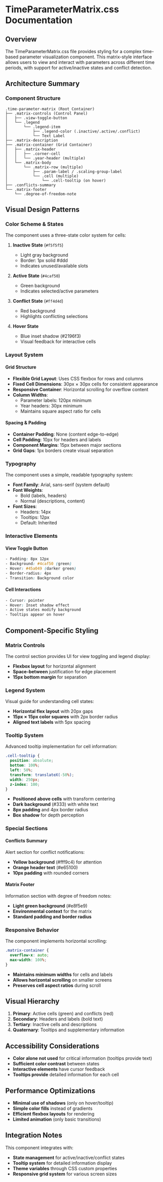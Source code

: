 # TimeParameterMatrix.css Documentation

## Overview

The TimeParameterMatrix.css file provides styling for a complex time-based parameter visualization component. This matrix-style interface allows users to view and interact with parameters across different time periods, with support for active/inactive states and conflict detection.

## Architecture Summary

### Component Structure
```
.time-parameter-matrix (Root Container)
├── .matrix-controls (Control Panel)
│   ├── .view-toggle-button
│   └── .legend
│       └── .legend-item
│           ├── .legend-color (.inactive/.active/.conflict)
│           └── Text Label
├── .matrix-description
├── .matrix-container (Grid Container)
│   ├── .matrix-header
│   │   ├── .corner-cell
│   │   └── .year-header (multiple)
│   └── .matrix-body
│       └── .matrix-row (multiple)
│           ├── .param-label / .scaling-group-label
│           └── .cell (multiple)
│               └── .cell-tooltip (on hover)
├── .conflicts-summary
└── .matrix-footer
    └── .degree-of-freedom-note
```

## Visual Design Patterns

### Color Scheme & States

The component uses a three-state color system for cells:

1. **Inactive State** (`#f5f5f5`)
   - Light gray background
   - Border: 1px solid #ddd
   - Indicates unused/available slots

2. **Active State** (`#4caf50`)
   - Green background
   - Indicates selected/active parameters

3. **Conflict State** (`#ff4d4d`)
   - Red background
   - Highlights conflicting selections

4. **Hover State**
   - Blue inset shadow (#2196f3)
   - Visual feedback for interactive cells

### Layout System

#### Grid Structure
- **Flexible Grid Layout**: Uses CSS flexbox for rows and columns
- **Fixed Cell Dimensions**: 30px × 30px cells for consistent appearance
- **Responsive Container**: Horizontal scrolling for overflow content
- **Column Widths**:
  - Parameter labels: 120px minimum
  - Year headers: 30px minimum
  - Maintains square aspect ratio for cells

#### Spacing & Padding
- **Container Padding**: None (content edge-to-edge)
- **Cell Padding**: 10px for headers and labels
- **Component Margins**: 15px between major sections
- **Grid Gaps**: 1px borders create visual separation

### Typography

The component uses a simple, readable typography system:

- **Font Family**: Arial, sans-serif (system default)
- **Font Weights**:
  - Bold (labels, headers)
  - Normal (descriptions, content)
- **Font Sizes**:
  - Headers: 14px
  - Tooltips: 12px
  - Default: Inherited

### Interactive Elements

#### View Toggle Button
```css
- Padding: 8px 12px
- Background: #4caf50 (green)
- Hover: #45a049 (darker green)
- Border-radius: 4px
- Transition: Background color
```

#### Cell Interactions
```css
- Cursor: pointer
- Hover: Inset shadow effect
- Active states modify background
- Tooltips appear on hover
```

## Component-Specific Styling

### Matrix Controls
The control section provides UI for view toggling and legend display:
- **Flexbox layout** for horizontal alignment
- **Space-between** justification for edge placement
- **15px bottom margin** for separation

### Legend System
Visual guide for understanding cell states:
- **Horizontal flex layout** with 20px gaps
- **15px × 15px color squares** with 2px border radius
- **Aligned text labels** with 5px spacing

### Tooltip System
Advanced tooltip implementation for cell information:
```css
.cell-tooltip {
  position: absolute;
  bottom: 100%;
  left: 50%;
  transform: translateX(-50%);
  width: 250px;
  z-index: 100;
}
```
- **Positioned above cells** with transform centering
- **Dark background** (#333) with white text
- **8px padding** and 4px border radius
- **Box shadow** for depth perception

### Special Sections

#### Conflicts Summary
Alert section for conflict notifications:
- **Yellow background** (#fff9c4) for attention
- **Orange header text** (#e65100)
- **10px padding** with rounded corners

#### Matrix Footer
Information section with degree of freedom notes:
- **Light green background** (#e8f5e9)
- **Environmental context** for the matrix
- **Standard padding and border radius**

### Responsive Behavior

The component implements horizontal scrolling:
```css
.matrix-container {
  overflow-x: auto;
  max-width: 100%;
}
```
- **Maintains minimum widths** for cells and labels
- **Allows horizontal scrolling** on smaller screens
- **Preserves cell aspect ratios** during scroll

## Visual Hierarchy

1. **Primary**: Active cells (green) and conflicts (red)
2. **Secondary**: Headers and labels (bold text)
3. **Tertiary**: Inactive cells and descriptions
4. **Quaternary**: Tooltips and supplementary information

## Accessibility Considerations

- **Color alone not used** for critical information (tooltips provide text)
- **Sufficient color contrast** between states
- **Interactive elements** have cursor feedback
- **Tooltips provide** detailed information for each cell

## Performance Optimizations

- **Minimal use of shadows** (only on hover/tooltip)
- **Simple color fills** instead of gradients
- **Efficient flexbox layouts** for rendering
- **Limited animation** (only basic transitions)

## Integration Notes

This component integrates with:
- **State management** for active/inactive/conflict states
- **Tooltip system** for detailed information display
- **Theme variables** through CSS custom properties
- **Responsive grid system** for various screen sizes